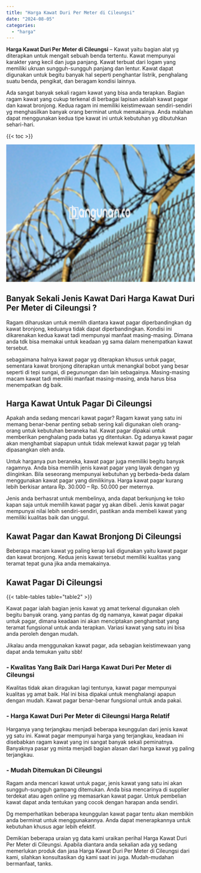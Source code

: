 ```yaml
---
title: "Harga Kawat Duri Per Meter di Cileungsi"
date: "2024-08-05"
categories: 
  - "harga"
---
```


**Harga Kawat Duri Per Meter di Cileungsi** – Kawat yaitu bagian alat yg diterapkan untuk mengait sebuah benda tertentu. Kawat mempunyai karakter yang kecil dan juga panjang. Kawat terbuat dari logam yang memiliki ukruan sungguh-sungguh panjang dan lentur. Kawat dapat digunakan untuk begitu banyak hal seperti penghantar listrik, penghalang suatu benda, pengikat, dan beragam kondisi lainnya.

Ada sangat banyak sekali ragam kawat yang bisa anda terapkan. Bagian ragam kawat yang cukup terkenal di berbagai lapisan adalah kawat pagar dan kawat bronjong. Kedua ragam ini memiliki keistimewaan sendiri-sendiri yg menghasilkan banyak orang berminat untuk memakainya. Anda malahan dapat menggunakan kedua tipe kawat ini untuk kebutuhan yg dibutuhkan sehari-hari.

{{< toc >}}

![Harga Kawat Duri Per Meter di Cileungsi](/images/jual-kawat-murah09.png)

## Banyak Sekali Jenis Kawat Dari Harga Kawat Duri Per Meter di Cileungsi ?

Ragam diharuskan untuk memlih diantara kawat pagar diperbandingkan dg kawat bronjong, keduanya tidak dapat diperbandingkan. Kondisi ini dikarenakan kedua kawat tadi mempunyai manfaat masing-masing. Dimana anda tdk bisa memakai untuk keadaan yg sama dalam menempatkan kawat tersebut.

sebagaimana halnya kawat pagar yg diterapkan khusus untuk pagar, sementara kawat bronjong diterapkan untuk menangkal bobot yang besar seperti di tepi sungai, di pegunungan dan lain sebagainya. Masing-masing macam kawat tadi memiliki manfaat masing-masing, anda harus bisa menempatkan dg baik.

## Harga Kawat Untuk Pagar Di Cileungsi

Apakah anda sedang mencari kawat pagar? Ragam kawat yang satu ini memang benar-benar penting sebab sering kali digunakan oleh orang-orang untuk kebutuhan beraneka hal. Kawat pagar dipakai untuk memberikan penghalang pada batas yg ditentukan. Dg adanya kawat pagar akan menghambat siapapun untuk tidak melewat kawat pagar yg telah dipasangkan oleh anda.

Untuk harganya pun beraneka, kawat pagar juga memiliki begitu banyak ragamnya. Anda bisa memilih jenis kawat pagar yang layak dengan yg diinginkan. Bila seseorang mempunyai kebutuhan yg berbeda-beda dalam menggunakan kawat pagar yang dimilikinya. Harga kawat pagar kurang lebih berkisar antara Rp. 30.000 – Rp. 50.000 per meternya.

Jenis anda berhasrat untuk membelinya, anda dapat berkunjung ke toko kapan saja untuk memilih kawat pagar yg akan dibeli. Jenis kawat pagar mempunyai nilai lebih sendiri-sendiri, pastikan anda membeli kawat yang memiliki kualitas baik dan unggul.

## Kawat Pagar dan Kawat Bronjong Di Cileungsi

Beberapa macam kawat yg paling kerap kali digunakan yaitu kawat pagar dan kawat bronjong. Kedua jenis kawat tersebut memiliki kualitas yang teramat tepat guna jika anda memakainya.

## Kawat Pagar Di Cileungsi

{{< table-tables table="table2" >}}

Kawat pagar ialah bagian jenis kawat yg amat terkenal digunakan oleh begitu banyak orang. yang pantas dg dg namanya, kawat pagar dipakai untuk pagar, dimana keadaan ini akan menciptakan penghambat yang teramat fungsional untuk anda terapkan. Variasi kawat yang satu ini bisa anda peroleh dengan mudah.

Jikalau anda menggunakan kawat pagar, ada sebagian keistimewaan yang dapat anda temukan yaitu sbb!

### \- Kwalitas Yang Baik Dari Harga Kawat Duri Per Meter di Cileungsi

Kwalitas tidak akan diragukan lagi tentunya, kawat pagar mempunyai kualitas yg amat baik. Hal ini bisa dipakai untuk menghalangi apapun dengan mudah. Kawat pagar benar-benar fungsional untuk anda pakai.

### \- Harga Kawat Duri Per Meter di Cileungsi Harga Relatif

Harganya yang terjangkau menjadi beberapa keunggulan dari jenis kawat yg satu ini. Kawat pagar mempunyai harga yang terjangkau, keadaan ini disebabkan ragam kawat yang ini sangat banyak sekali peminatnya. Banyaknya pasar yg minta menjadi bagian alasan dari harga kawat yg paling terjangkau.

### \- Mudah Ditemukan Di Cileungsi

Ragam anda mencari kawat untuk pagar, jenis kawat yang satu ini akan sungguh-sungguh gampang ditemukan. Anda bisa mencarinya di supplier terdekat atau agen online yg memasarkan kawat pagar. Untuk pembelian kawat dapat anda tentukan yang cocok dengan harapan anda sendiri.

Dg memperhatikan beberapa keunggulan kawat pagar tentu akan membikin anda berminat untuk menggunakannya. Anda dapat menerapkannya untuk kebutuhan khusus agar lebih efektif.

Demikian beberapa uraian yg data kami uraikan perihal Harga Kawat Duri Per Meter di Cileungsi. Apabila diantara anda sekalian ada yg sedang memerlukan produk dan jasa Harga Kawat Duri Per Meter di Cileungsi dari kami, silahkan konsultasikan dg kami saat ini juga. Mudah-mudahan bermanfaat, tanks.
